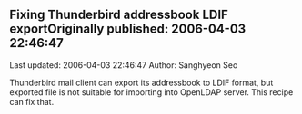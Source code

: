 ## Fixing Thunderbird addressbook LDIF exportOriginally published: 2006-04-03 22:46:47 
Last updated: 2006-04-03 22:46:47 
Author: Sanghyeon Seo 
 
Thunderbird mail client can export its addressbook to LDIF format, but exported file is not suitable for importing into OpenLDAP server. This recipe can fix that.